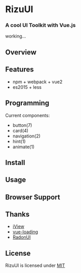# RizuUI

### A cool UI Toolkit with Vue.js

working...

## Overview

## Features
* npm + webpack + vue2
* es2015 + less

## Programming
Current components:
* button(7)
* card(4)
* navigation(2)
* hint(1)
* animate(1)

## Install

## Usage

## Browser Support

## Thanks
* [iView](https://github.com/iview/iview)
* [vue-loading](https://github.com/jkchao/vue-loading)
* [RadonUI](https://github.com/luojilab/radon-ui)

## License

RizuUI is licensed under [MIT](http://opensource.org/licenses/MIT)
